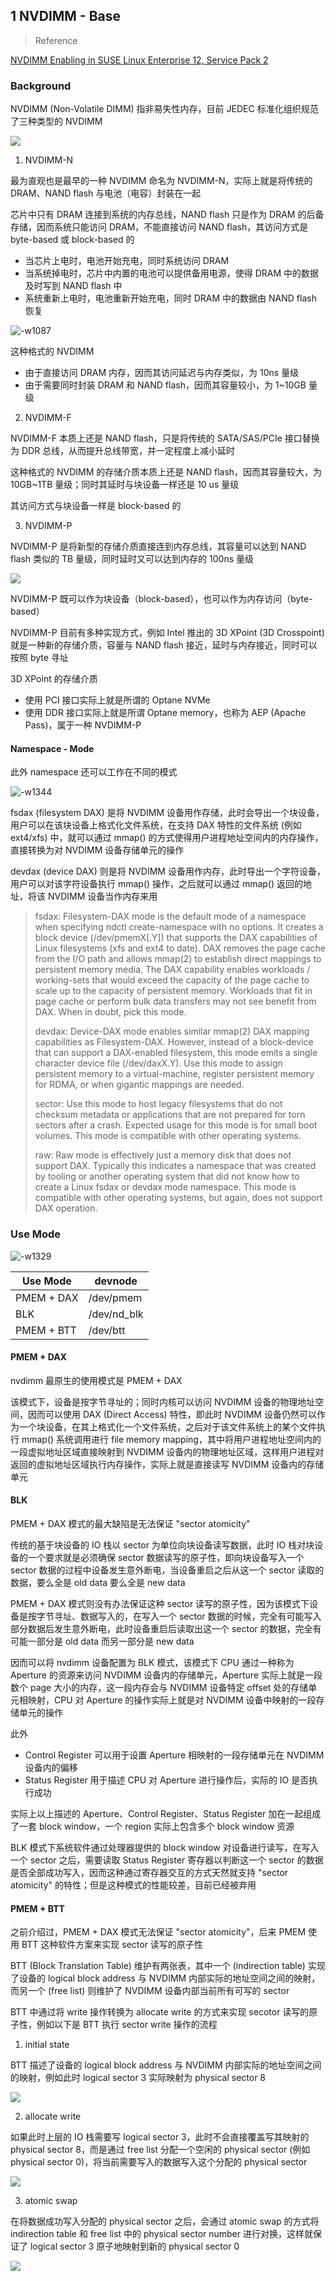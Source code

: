 ## 1 NVDIMM - Base

> Reference

[NVDIMM Enabling in SUSE Linux Enterprise 12, Service Pack 2](https://www.suse.com/c/nvdimm-enabling-suse-linux-enterprise-12-service-pack-2/)

### Background

NVDIMM (Non-Volatile DIMM) 指非易失性内存，目前 JEDEC 标准化组织规范了三种类型的 NVDIMM

![](media/16018898924737/16018902525212.jpg)


1. NVDIMM-N

最为直观也是最早的一种 NVDIMM 命名为 NVDIMM-N，实际上就是将传统的 DRAM、NAND flash 与电池（电容）封装在一起

芯片中只有 DRAM 连接到系统的内存总线，NAND flash 只是作为 DRAM 的后备存储，因而系统只能访问 DRAM，不能直接访问 NAND flash，其访问方式是 byte-based 或 block-based 的

- 当芯片上电时，电池开始充电，同时系统访问 DRAM
- 当系统掉电时，芯片中内置的电池可以提供备用电源，使得 DRAM 中的数据及时写到 NAND flash 中
- 系统重新上电时，电池重新开始充电，同时 DRAM 中的数据由 NAND flash 恢复

![-w1087](media/16018898924737/16018910312134.jpg)


这种格式的 NVDIMM

- 由于直接访问 DRAM 内存，因而其访问延迟与内存类似，为 10ns 量级
- 由于需要同时封装 DRAM 和 NAND flash，因而其容量较小，为 1~10GB 量级


2. NVDIMM-F

NVDIMM-F 本质上还是 NAND flash，只是将传统的 SATA/SAS/PCIe 接口替换为 DDR 总线，从而提升总线带宽，并一定程度上减小延时

这种格式的 NVDIMM 的存储介质本质上还是 NAND flash，因而其容量较大，为 10GB~1TB 量级；同时其延时与块设备一样还是 10 us 量级

其访问方式与块设备一样是 block-based 的


3. NVDIMM-P

NVDIMM-P 是将新型的存储介质直接连到内存总线，其容量可以达到 NAND flash 类似的 TB 量级，同时延时又可以达到内存的 100ns 量级

![](media/16018898924737/16054903739731.jpg)


NVDIMM-P 既可以作为块设备（block-based），也可以作为内存访问（byte-based）

NVDIMM-P 目前有多种实现方式，例如 Intel 推出的 3D XPoint (3D Crosspoint) 就是一种新的存储介质，容量与 NAND flash 接近，延时与内存接近，同时可以按照 byte 寻址

3D XPoint 的存储介质

- 使用 PCI 接口实际上就是所谓的 Optane NVMe
- 使用 DDR 接口实际上就是所谓 Optane memory，也称为 AEP (Apache Pass)，属于一种 NVDIMM-P



#### Namespace - Mode

此外 namespace 还可以工作在不同的模式

![-w1344](media/16018898924737/16041520408204.jpg)

fsdax (filesystem DAX) 是将 NVDIMM 设备用作存储，此时会导出一个块设备，用户可以在该块设备上格式化文件系统，在支持 DAX 特性的文件系统 (例如 ext4/xfs) 中，就可以通过 mmap() 的方式使得用户进程地址空间内的内存操作，直接转换为对 NVDIMM 设备存储单元的操作

devdax (device DAX) 则是将 NVDIMM 设备用作内存，此时导出一个字符设备，用户可以对该字符设备执行 mmap() 操作，之后就可以通过 mmap() 返回的地址，将该 NVDIMM 设备当作内存来用

> fsdax: Filesystem-DAX mode is the default mode of a namespace when specifying ndctl create-namespace with no options. It creates a block device (/dev/pmemX[.Y]) that supports the DAX capabilities of Linux filesystems (xfs and ext4 to date). DAX removes the page cache from the I/O path and allows mmap(2) to establish direct mappings to persistent memory media. The DAX capability enables workloads / working-sets that would exceed the capacity of the page cache to scale up to the capacity of persistent memory. Workloads that fit in page cache or perform bulk data transfers may not see benefit from DAX. When in doubt, pick this mode.
> 
> devdax: Device-DAX mode enables similar mmap(2) DAX mapping capabilities as Filesystem-DAX. However, instead of a block-device that can support a DAX-enabled filesystem, this mode emits a single character device file (/dev/daxX.Y). Use this mode to assign persistent memory to a virtual-machine, register persistent memory for RDMA, or when gigantic mappings are needed.
> 
> sector: Use this mode to host legacy filesystems that do not checksum metadata or applications that are not prepared for torn sectors after a crash. Expected usage for this mode is for small boot volumes. This mode is compatible with other operating systems.
> 
> raw: Raw mode is effectively just a memory disk that does not support DAX. Typically this indicates a namespace that was created by tooling or another operating system that did not know how to create a Linux fsdax or devdax mode namespace. This mode is compatible with other operating systems, but again, does not support DAX operation.

### Use Mode

![-w1329](media/16018898924737/16041505451390.jpg)

Use Mode | devnode
---- | ----
PMEM + DAX | /dev/pmem
BLK | /dev/nd_blk
PMEM + BTT | /dev/btt


#### PMEM + DAX

nvdimm 最原生的使用模式是 PMEM + DAX

该模式下，设备是按字节寻址的；同时内核可以访问 NVDIMM 设备的物理地址空间，因而可以使用 DAX (Direct Access) 特性，即此时 NVDIMM 设备仍然可以作为一个块设备，在其上格式化一个文件系统，之后对于该文件系统上的某个文件执行 mmap() 系统调用进行 file memory mapping，其中将用户进程地址空间内的一段虚拟地址区域直接映射到 NVDIMM 设备内的物理地址区域，这样用户进程对返回的虚拟地址区域执行内存操作，实际上就是直接读写 NVDIMM 设备内的存储单元


#### BLK

PMEM + DAX 模式的最大缺陷是无法保证 "sector atomicity"

传统的基于块设备的 IO 栈以 sector 为单位向块设备读写数据，此时 IO 栈对块设备的一个要求就是必须确保 sector 数据读写的原子性，即向块设备写入一个 sector 数据的过程中设备发生意外断电，当设备重启之后从这一个 sector 读取的数据，要么全是 old data 要么全是 new data

PMEM + DAX 模式则没有办法保证这种 sector 读写的原子性，因为该模式下设备是按字节寻址、数据写入的，在写入一个 sector 数据的时候，完全有可能写入部分数据后发生意外断电，此时设备重启后读取出这一个 sector 的数据，完全有可能一部分是 old data 而另一部分是 new data


因而可以将 nvdimm 设备配置为 BLK 模式，该模式下 CPU 通过一种称为 Aperture 的资源来访问 NVDIMM 设备内的存储单元，Aperture 实际上就是一段数个 page 大小的内存，这一段内存会与 NVDIMM 设备特定 offset 处的存储单元相映射，CPU 对 Aperture 的操作实际上就是对 NVDIMM 设备中映射的一段存储单元的操作

此外

- Control Register 可以用于设置 Aperture 相映射的一段存储单元在 NVDIMM 设备内的偏移
- Status Register 用于描述 CPU 对 Aperture 进行操作后，实际的 IO 是否执行成功

实际上以上描述的 Aperture、Control Register、Status Register 加在一起组成了一套 block window，一个 region 实际上包含多个 block window 资源


BLK 模式下系统软件通过处理器提供的 block window 对设备进行读写，在写入一个 sector 之后，需要读取 Status Register 寄存器以判断这一个 sector 的数据是否全部成功写入，因而这种通过寄存器交互的方式天然就支持 "sector atomicity" 的特性；但是这种模式的性能较差，目前已经被弃用


#### PMEM + BTT

之前介绍过，PMEM + DAX 模式无法保证 "sector atomicity"，后来 PMEM 使用 BTT 这种软件方案来实现 sector 读写的原子性

BTT (Block Translation Table) 维护有两张表，其中一个 (indirection table) 实现了设备的 logical block address 与 NVDIMM 内部实际的地址空间之间的映射，而另一个 (free list) 则维护了 NVDIMM 设备内部当前所有可写的 sector

BTT 中通过将 write 操作转换为 allocate write 的方式来实现 secotor 读写的原子性，例如以下是 BTT 执行 sector write 操作的流程

1. initial state

BTT 描述了设备的 logical block address 与 NVDIMM 内部实际的地址空间之间的映射，例如此时 logical sector 3 实际映射为 physical sector 8

![](media/16018898924737/16041531622457.jpg)

2. allocate write

如果此时上层的 IO 栈需要写 logical sector 3，此时不会直接覆盖写其映射的 physical sector 8，而是通过 free list 分配一个空闲的 physical sector (例如 physical sector 0)，将当前需要写入的数据写入这个分配的 physical sector

![](media/16018898924737/16041531957649.jpg)

3. atomic swap

在将数据成功写入分配的 physical sector 之后，会通过 atomic swap 的方式将 indirection table 和 free list 中的 physical sector number 进行对换，这样就保证了 logical sector 3 原子地映射到新的 physical sector 0

![](media/16018898924737/16041534620192.jpg)
